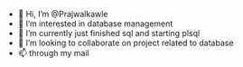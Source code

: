 - 👋 Hi, I’m @Prajwalkawle
- 👀 I’m interested in database management 
- 🌱 I’m currently just finished sql and starting plsql
- 💞️ I’m looking to collaborate on project related to database
- 📫  through my mail

<!---
Prajwalkawle/Prajwalkawle is a ✨ special ✨ repository because its `README.md` (this file) appears on your GitHub profile.
You can click the Preview link to take a look at your changes.
--->
